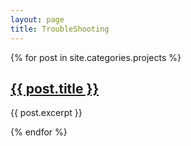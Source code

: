 ```yaml
---
layout: page
title: TroubleShooting
---
```


{% for post in site.categories.projects %}

 <article>
   <h2><a href="{{ post.url }}">{{ post.title }}</a></h2>
   <p>{{ post.excerpt }}</p>
 </article>
{% endfor %}
